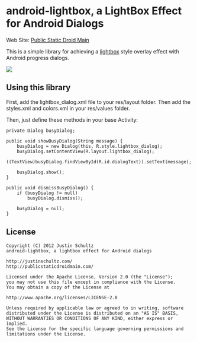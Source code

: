 # android-lightbox, a LightBox Effect for Android Dialogs

Web Site: [Public Static Droid Main](http://publicstaticdroidmain.com/)

This is a simple library for achieving a [lightbox](http://lokeshdhakar.com/projects/lightbox2/) style overlay effect with Android progress dialogs. 

![](https://github.com/jmschultz/android-lightbox/raw/master/lightbox.png)  

## Using this library
First, add the lightbox_dialog.xml file to your res/layout folder. Then add the styles.xml and colors.xml in your res/values folder.  

Then, just define these methods in your base Activity:  

	private Dialog busyDialog;
	
	public void showBusyDialog(String message) {
		busyDialog = new Dialog(this, R.style.lightbox_dialog);
		busyDialog.setContentView(R.layout.lightbox_dialog);
		((TextView)busyDialog.findViewById(R.id.dialogText)).setText(message);
		
		busyDialog.show();
	}
	
	public void dismissBusyDialog() {
		if (busyDialog != null)
			busyDialog.dismiss();
		
		busyDialog = null;
	}  
## License
	Copyright (C) 2012 Justin Schultz
	android-lightbox, a lightbox effect for Android dialogs

	http://justinschultz.com/
	http://publicstaticdroidmain.com/

	Licensed under the Apache License, Version 2.0 (the "License");
	you may not use this file except in compliance with the License.
	You may obtain a copy of the License at

	http://www.apache.org/licenses/LICENSE-2.0

	Unless required by applicable law or agreed to in writing, software
	distributed under the License is distributed on an "AS IS" BASIS,
	WITHOUT WARRANTIES OR CONDITIONS OF ANY KIND, either express or implied.
	See the License for the specific language governing permissions and
	limitations under the License.  

